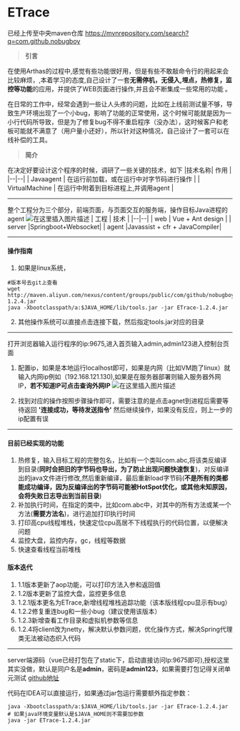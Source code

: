 # ETrace

已经上传至中央maven仓库 https://mvnrepository.com/search?q=com.github.nobugboy

> **引言**

 在使用Arthas的过程中,感觉有些功能很好用，但是有些不敢敲命令行的用起来会比较麻烦，,本着学习的态度,自己设计了一套**无需停机，无侵入,埋点，热修复，监控等功能**的应用，并提供了WEB页面进行操作,并且会不断集成一些常用的功能  。

 在日常的工作中，经常会遇到一些让人头疼的问题，比如在上线前测试量不够，导致生产环境出现了一个小bug，影响了功能的正常使用，这个时候可能就是因为一小行代码所导致，但是为了修复bug不得不重启程序（没办法），这时候客户和老板可能就不满意了（用户量小还好），所以针对这种情况，自己设计了一套可以在线补偿的工具。

> **简介**

在决定好要设计这个程序的时候，调研了一些关键的技术，如下
|技术名称| 作用 |
|--|--|
| Javaagent | 在运行前加载，或在运行中对字节码进行操作 |
| VirtualMachine | 在运行中附着到目标进程上,并调用agent |


---

整个工程分为三个部分，前端页面，与页面交互的服务端，操作目标Java进程的agent
![在这里插入图片描述](https://img-blog.csdnimg.cn/20201030140025315.png?x-oss-process=image/watermark,type_ZmFuZ3poZW5naGVpdGk,shadow_10,text_aHR0cHM6Ly9ibG9nLmNzZG4ubmV0L0RheV9EYXlfTm9fQnVn,size_16,color_FFFFFF,t_70#pic_center)
| 工程 | 技术 |
|--|--|
| web | Vue + Ant design |
| server |Springboot+Websocket|
| agent |Javassist + cfr + JavaCompiler|

---
#### 操作指南
1. 如果是linux系统，
```shell
#版本号去git上查看
wget http://maven.aliyun.com/nexus/content/groups/public/com/github/nobugboy/ETrace/1.2.4/ETrace-1.2.4.jar
java -Xbootclasspath/a:$JAVA_HOME/lib/tools.jar -jar ETrace-1.2.4.jar
```
2. 其他操作系统可以直接点击连接下载，然后指定tools.jar对应的目录
---
打开浏览器输入运行程序的ip:9675,进入首页输入admin,admin123进入控制台页面

1. 配置ip，如果是本地运行localhost即可，如果是内网（比如VM跑了linux）就输入内网ip例如（192.168.121.130),如果是在服务器部署则输入服务器外网IP，**若不知道IP可点击查询外网IP**
![在这里插入图片描述](https://img-blog.csdnimg.cn/20201106134427240.png?x-oss-process=image/watermark,type_ZmFuZ3poZW5naGVpdGk,shadow_10,text_aHR0cHM6Ly9ibG9nLmNzZG4ubmV0L0RheV9EYXlfTm9fQnVn,size_16,color_FFFFFF,t_70#pic_center)

 2. 找到对应的操作按照步骤操作即可，需要注意的是点击agnet到进程后需要等待返回 **'连接成功，等待发送指令'** 然后继续操作，如果没有反应，则上一步的ip配置有误

---
#### 目前已经实现的功能
1. 热修复，输入目标工程的完整包名，比如有一个类叫com.abc,将该类反编译到目录(**同时会把旧的字节码也导出，为了防止出现问题快速恢复**)，对反编译出的java文件进行修改,然后重新编译，最后重新load字节码(**不是所有的类都能成功编译，因为反编译出的字节码可能被HotSpot优化，或其他未知原因，会将失败日志导出到当前目录**)
2. 补加执行时间，在指定的类中，比如com.abc中，对其中的所有方法或某一个方法(**需要方法名**)，进行追加打印执行时间
3. 打印高cpu线程堆栈，快速定位cpu高居不下线程执行的代码位置，以便解决问题
4. 监控大盘，监控内存，gc，线程等数据
5. 快速查看线程当前堆栈
#### 版本迭代
1.   1.1版本更新了aop功能，可以打印方法入参和返回值
2.   1.2版本更新了监控大盘，监控更多信息
3.   1.2.1版本更名为ETrace,新增线程堆栈追踪功能（该本版线程cpu显示有bug）
4.   1.2.2修复重连bug和一些小bug（建议使用该版本）
5.   1.2.3新增查看工作目录和虚拟机参数等信息
6.   1.2.4将client改为netty，解决默认参数问题，优化操作方式，解决Spring代理类无法被动态织入代码
---

server端源码（vue已经打包在了static下，启动直接访问lp:9675即可),授权这里其实没做，默认是同户名是**admin**，密码是**admin123**，如果需要打包记得关闭单元测试
 [github地址](https://github.com/NoBugBoy/dont-stop-agent)

代码在IDEA可以直接运行，如果通过jar包运行需要额外指定参数：
```shell
java -Xbootclasspath/a:$JAVA_HOME/lib/tools.jar -jar ETrace-1.2.4.jar
# 如果java环境变量默认是$JAVA_HOME则不需要加参数
java -jar ETrace-1.2.4.jar
```



